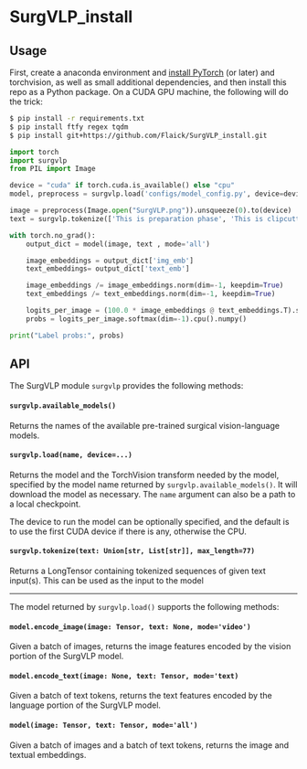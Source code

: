 # SurgVLP_install

## Usage

First, create a anaconda environment and [install PyTorch](https://pytorch.org/get-started/locally/) (or later) and torchvision, as well as small additional dependencies, and then install this repo as a Python package. On a CUDA GPU machine, the following will do the trick:

```bash
$ pip install -r requirements.txt
$ pip install ftfy regex tqdm
$ pip install git+https://github.com/Flaick/SurgVLP_install.git
```

```python
import torch
import surgvlp
from PIL import Image

device = "cuda" if torch.cuda.is_available() else "cpu"
model, preprocess = surgvlp.load('configs/model_config.py', device=device)

image = preprocess(Image.open("SurgVLP.png")).unsqueeze(0).to(device)
text = surgvlp.tokenize(['This is preparation phase', 'This is clipcutting phase'], device=device)

with torch.no_grad():
    output_dict = model(image, text , mode='all')

    image_embeddings = output_dict['img_emb']
    text_embeddings= output_dict['text_emb']

    image_embeddings /= image_embeddings.norm(dim=-1, keepdim=True)
    text_embeddings /= text_embeddings.norm(dim=-1, keepdim=True)

    logits_per_image = (100.0 * image_embeddings @ text_embeddings.T).softmax(dim=-1)
    probs = logits_per_image.softmax(dim=-1).cpu().numpy()

print("Label probs:", probs)
```


## API

The SurgVLP module `surgvlp` provides the following methods:

#### `surgvlp.available_models()`

Returns the names of the available pre-trained surgical vision-language models.

#### `surgvlp.load(name, device=...)`

Returns the model and the TorchVision transform needed by the model, specified by the model name returned by `surgvlp.available_models()`. It will download the model as necessary. The `name` argument can also be a path to a local checkpoint.

The device to run the model can be optionally specified, and the default is to use the first CUDA device if there is any, otherwise the CPU.

#### `surgvlp.tokenize(text: Union[str, List[str]], max_length=77)`

Returns a LongTensor containing tokenized sequences of given text input(s). This can be used as the input to the model

---

The model returned by `surgvlp.load()` supports the following methods:

#### `model.encode_image(image: Tensor, text: None, mode='video')`

Given a batch of images, returns the image features encoded by the vision portion of the SurgVLP model.

#### `model.encode_text(image: None, text: Tensor, mode='text)`

Given a batch of text tokens, returns the text features encoded by the language portion of the SurgVLP model.

#### `model(image: Tensor, text: Tensor, mode='all')`

Given a batch of images and a batch of text tokens, returns the image and textual embeddings.


